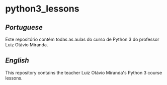 # python3_lessons

## _Portuguese_

Este repositório contém todas as aulas do curso de Python 3 do professor Luiz Otávio Miranda.

## _English_

This repository contains the teacher Luiz Otávio Miranda's Python 3 course lessons.
